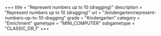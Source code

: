 +++
title = "Represent numbers up to 10 (dragging)"
description = "Represent numbers up to 10 (dragging)"
url = "/kindergarten/represent-numbers-up-to-10-dragging"
grade = "Kindergarten"
category = "Enrichment"
gametype = "MINI_COMPUTER"
subgametype = "CLASSIC_DR_1"
+++